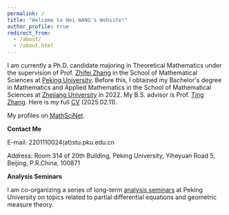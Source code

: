 ```yaml
---
permalink: /
title: "Welcome to Wei WANG's Website!"
author_profile: true
redirect_from: 
  - /about/
  - /about.html
---
```


I am currently a Ph.D. candidate majoring in Theoretical Mathematics under the supervision of Prof. [Zhifei Zhang](http://english.math.pku.edu.cn//Faculty/Facuity/ALL/old_site_Faculty_ALL_2_128.htm) in the School of Mathematical Sciences at [Peking University](http://english.math.pku.edu.cn/). Before this, I obtained my Bachelor's degree in Mathematics and Applied Mathematics in the School of Mathematical Sciences at [Zhejiang University](http://www.math.zju.edu.cn/mathen/) in 2022. My B.S. advisor is Prof. [Ting Zhang](https://person.zju.edu.cn/en/zhangting). Here is my full [CV](https://github.com/LuisYanka/CVofWW/raw/main/cv.pdf) (2025.02.11).

My profiles on [MathSciNet](https://mathscinet.ams.org/mathscinet/author?authorId=1548566).

**Contact Me**

E-mail: 2201110024(at)stu.pku.edu.cn

Address: Room 314 of 20th Building, Peking University, Yiheyuan Road 5, Beijing, P.R.China, 100871

**Analysis Seminars**

I am co-organizing a series of long-term [analysis seminars](https://luisyanka.github.io/GMT/) at Peking University on topics related to partial differential equations and geometric measure theory.  
